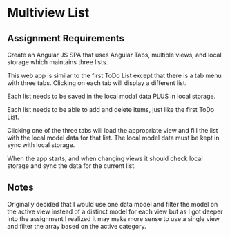 # Multiview List

## Assignment Requirements
Create an Angular JS SPA that uses Angular Tabs, multiple views, and local storage which maintains three lists.

This web app is similar to the first ToDo List except that there is a tab menu with three tabs. Clicking on each tab will display a different list. 

Each list needs to be saved in the local modal data PLUS in local storage.

Each list needs to be able to add and delete items, just like the first ToDo List.

Clicking one of the three tabs will load the appropriate view and fill the list with the local model data for that list. The local model data must be kept in sync with local storage.

When the app starts, and when changing views it should check local storage and sync the data for the current list.

## Notes

Originally decided that I would use one data model and filter the model on the active view instead of a distinct model for each view but as I got deeper into the assignment I realized it may make more sense to use a single view and filter the array based on the active category. 